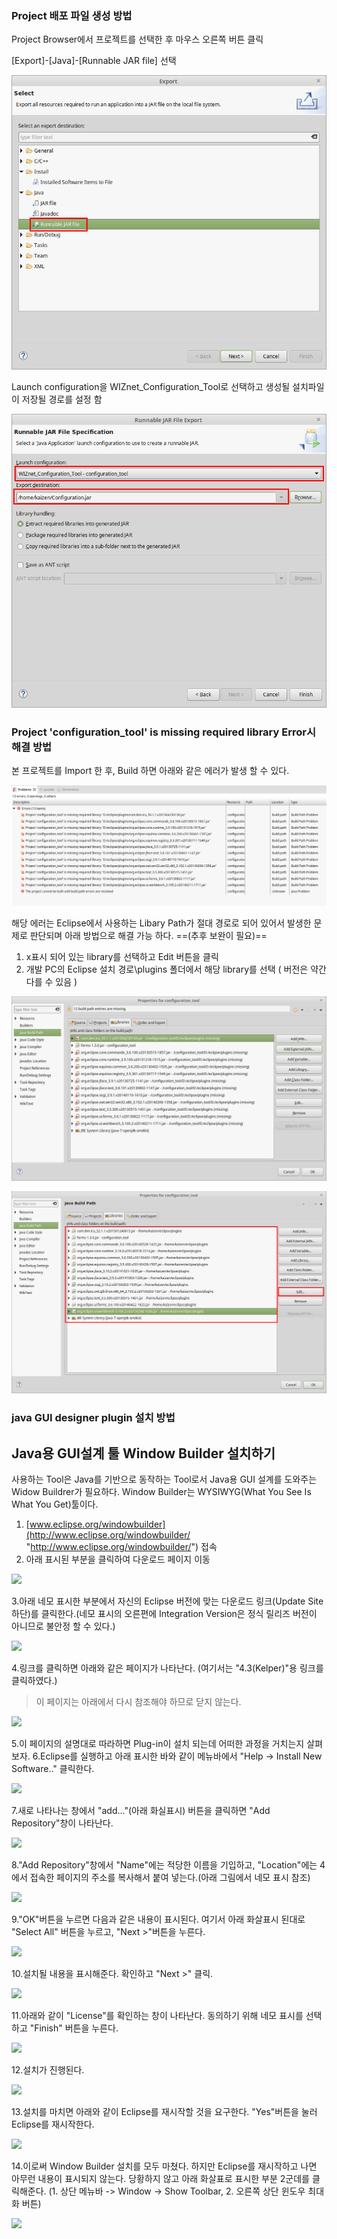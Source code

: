 
### Project 배포 파일 생성 방법
Project Browser에서 프로젝트를 선택한 후 마우스 오른쪽 버튼 클릭

[Export]-[Java]-[Runnable JAR file] 선택

![004.png](./images/004.png)

Launch configuration을 WIZnet_Configuration_Tool로 선택하고 생성될 설치파일이 저장될 경로를 설정 함

![005.png](./images/005.png)


### Project 'configuration_tool' is missing required library Error시 해결 방법

본 프로젝트를 Import 한 후, Build 하면 아래와 같은 에러가 발생 할 수 있다.

![002.png](./images/002.png)

해당 에러는 Eclipse에서 사용하는 Libary Path가 절대 경로로 되어 있어서 발생한 문제로 판단되며 아래 방법으로 해결 가능 하다.
==(추후 보완이 필요)==

1. x표시 되어 있는 library를 선택하고 Edit 버튼을 클릭
2. 개발 PC의 Eclipse 설치 경로\plugins 폴더에서 해당 library를 선택 ( 버전은 약간 다를 수 있음 )

![001.png](./images/001.png)

![003.png](./images/003.png)

### java GUI designer plugin 설치 방법

## Java용 GUI설계 툴 Window Builder 설치하기 ##

사용하는 Tool은 Java를 기반으로 동작하는 Tool로서 Java용 GUI 설계를 도와주는 Widow Buildrer가 필요하다.
Window Builder는 WYSIWYG(What You See Is What You Get)툴이다.

1. [www.eclipse.org/windowbuilder](http://www.eclipse.org/windowbuilder/ "http://www.eclipse.org/windowbuilder/") 접속
2. 아래 표시된 부분을 클릭하여 다운로드 페이지 이동


![](http://i.imgur.com/m4cN1PL.png)

3.아래 네모 표시한 부분에서 자신의 Eclipse 버전에 맞는 다운로드 링크(Update Site 하단)를 클릭한다.(네모 표시의 오른편에 Integration Version은 정식 릴리즈 버전이 아니므로 불안정 할 수 있다.)

![](http://i.imgur.com/z9kozjJ.png)

4.링크를 클릭하면 아래와 같은 페이지가 나타난다. (여기서는 "4.3(Kelper)"용 링크를 클릭하였다.) 
> 이 페이지는 아래에서 다시 참조해야 하므로 닫지 않는다.

![](http://i.imgur.com/TUs91jz.png)

5.이 페이지의 설명대로 따라하면 Plug-in이 설치 되는데 어떠한 과정을 거치는지 살펴보자.
6.Eclipse를 실행하고 아래 표시한 바와 같이 메뉴바에서 "Help -> Install New Software.." 클릭한다.

![](http://i.imgur.com/IJpRRWw.png)

7.새로 나타나는 창에서 "add..."(아래 화실표시) 버튼을 클릭하면 "Add Repository"창이 나타난다.

![](http://i.imgur.com/QPeAixf.png)

8."Add Repository"창에서 "Name"에는 적당한 이름을 기입하고, "Location"에는 4에서 접속한 페이지의 주소를 복사해서 붙여 넣는다.(아래 그림에서 네모 표시 참조)

![](http://i.imgur.com/Iu2DwKN.png)

9."OK"버튼을 누르면 다음과 같은 내용이 표시된다. 여기서 아래 화살표시 된대로 "Select All" 버튼을 누르고, "Next >"버튼을 누른다.

![](http://i.imgur.com/thXbEph.png)

10.설치될 내용을 표시해준다. 확인하고 "Next >" 클릭.

![](http://i.imgur.com/N8Xom2z.png)

11.아래와 같이 "License"를 확인하는 창이 나타난다. 동의하기 위해 네모 표시를 선택하고 "Finish" 버튼을 누른다.

![](http://i.imgur.com/tPyydwO.png)

12.설치가 진행된다.

![](http://i.imgur.com/90y6bqg.png)

13.설치를 마치면 아래와 같이 Eclipse를 재시작할 것을 요구한다. "Yes"버튼을 눌러 Eclipse를 재시작한다.

![](http://i.imgur.com/7kMKCIj.png)

14.이로써 Window Builder 설치를 모두 마쳤다. 하지만 Eclipse를 재시작하고 나면 아무런 내용이 표시되지 않는다. 당황하지 않고 아래 화살표로 표시한 부분 2군데를 클릭해준다. (1. 상단 메뉴바 -> Window -> Show Toolbar, 2. 오른쪽 상단 윈도우 최대화 버튼)

![](http://i.imgur.com/tElbpM7.png)
